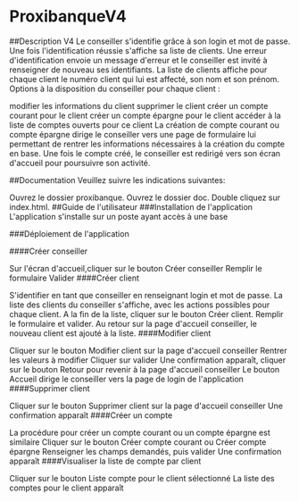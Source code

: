 # ProxibanqueV4
##Description V4 Le conseiller s'identifie grâce à son login et mot de passe. Une fois l'identification réussie s'affiche sa liste de clients. Une erreur d'identification envoie un message d'erreur et le conseiller est invité à renseigner de nouveau ses identifiants. La liste de clients affiche pour chaque client le numéro client qui lui est affecté, son nom et son prénom. Options à la disposition du conseiller pour chaque client :

modifier les informations du client
supprimer le client
créer un compte courant pour le client
créer un compte épargne pour le client
accéder à la liste de comptes ouverts pour ce client
La création de compte courant ou compte épargne dirige le conseiller vers une page de formulaire lui permettant de rentrer les informations nécessaires à la création du compte en base. Une fois le compte créé, le conseiller est redirigé vers son écran d'accueil pour poursuivre son activité.

##Documentation Veuillez suivre les indications suivantes:

Ouvrez le dossier proxibanque.
Ouvrez le dossier doc.
Double cliquez sur index.html.
##Guide de l'utilisateur ###Installation de l'application L'application s'installe sur un poste ayant accès à une base 

###Déploiement de l'application


####Créer conseiller

Sur l'écran d'accueil,cliquer sur le bouton Créer conseiller
Remplir le formulaire
Valider
####Créer client

S'identifier en tant que conseiller en renseignant login et mot de passe.
La liste des clients du conseiller s'affiche, avec les actions possibles pour chaque client.
A la fin de la liste, cliquer sur le bouton Créer client. Remplir le formulaire et valider.
Au retour sur la page d'accueil conseiller, le nouveau client est ajouté à la liste.
####Modifier client

Cliquer sur le bouton Modifier client sur la page d'accueil conseiller
Rentrer les valeurs à modifier
Cliquer sur valider
Une confirmation apparaît, cliquer sur le bouton Retour pour revenir à la page d'accueil conseiller
Le bouton Accueil dirige le conseiller vers la page de login de l'application
####Supprimer client

Cliquer sur le bouton Supprimer client sur la page d'accueil conseiller
Une confirmation apparaît
####Créer un compte

La procédure pour créer un compte courant ou un compte épargne est similaire
Cliquer sur le bouton Créer compte courant ou Créer compte épargne
Renseigner les champs demandés, puis valider
Une confirmation apparaît
####Visualiser la liste de compte par client

Cliquer sur le bouton Liste compte pour le client sélectionné
La liste des comptes pour le client apparaît
